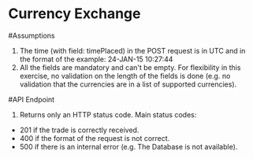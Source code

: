 Currency Exchange 
=================

#Assumptions
1. The time (with field: timePlaced) in the POST request is in UTC and in the format of the example: 24-JAN-15 10:27:44
2. All the fields are mandatory and can't be empty. For flexibility in this exercise, no validation on the length of the fields is done (e.g. no validation that the currencies are in a list of supported currencies).


#API Endpoint
1. Returns only an HTTP status code. Main status codes:
  * 201 if the trade is correctly received.
  * 400 if the format of the request is not correct.
  * 500 if there is an internal error (e.g. The Database is not available).

